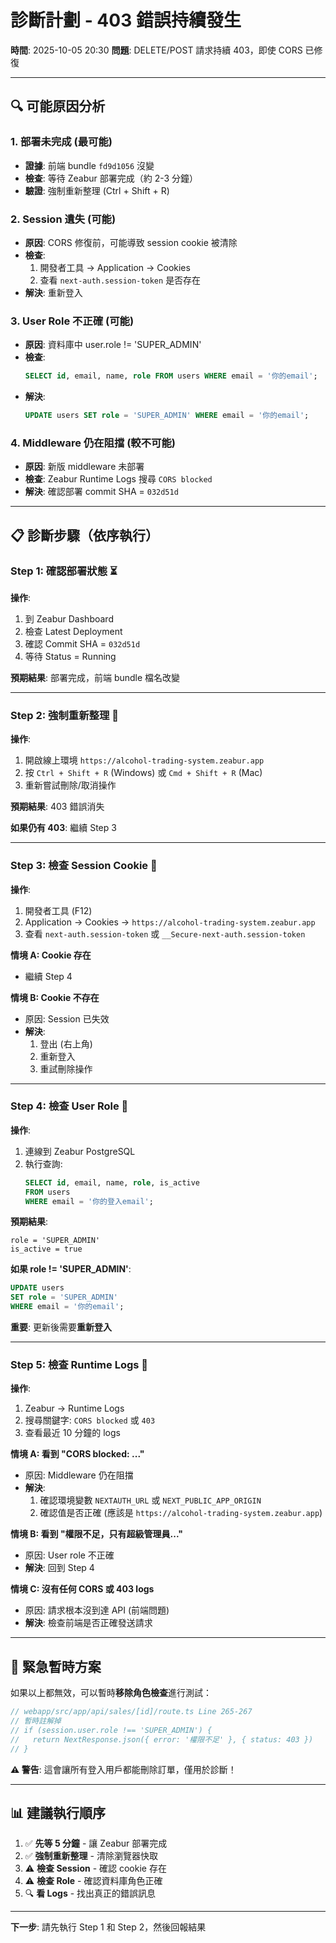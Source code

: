 # 診斷計劃 - 403 錯誤持續發生

**時間**: 2025-10-05 20:30
**問題**: DELETE/POST 請求持續 403，即使 CORS 已修復

---

## 🔍 可能原因分析

### 1. 部署未完成 (最可能)
- **證據**: 前端 bundle `fd9d1056` 沒變
- **檢查**: 等待 Zeabur 部署完成（約 2-3 分鐘）
- **驗證**: 強制重新整理 (Ctrl + Shift + R)

### 2. Session 遺失 (可能)
- **原因**: CORS 修復前，可能導致 session cookie 被清除
- **檢查**:
  1. 開發者工具 → Application → Cookies
  2. 查看 `next-auth.session-token` 是否存在
- **解決**: 重新登入

### 3. User Role 不正確 (可能)
- **原因**: 資料庫中 user.role != 'SUPER_ADMIN'
- **檢查**:
  ```sql
  SELECT id, email, name, role FROM users WHERE email = '你的email';
  ```
- **解決**:
  ```sql
  UPDATE users SET role = 'SUPER_ADMIN' WHERE email = '你的email';
  ```

### 4. Middleware 仍在阻擋 (較不可能)
- **原因**: 新版 middleware 未部署
- **檢查**: Zeabur Runtime Logs 搜尋 `CORS blocked`
- **解決**: 確認部署 commit SHA = `032d51d`

---

## 📋 診斷步驟（依序執行）

### Step 1: 確認部署狀態 ⏳

**操作**:
1. 到 Zeabur Dashboard
2. 檢查 Latest Deployment
3. 確認 Commit SHA = `032d51d`
4. 等待 Status = Running

**預期結果**: 部署完成，前端 bundle 檔名改變

---

### Step 2: 強制重新整理 🔄

**操作**:
1. 開啟線上環境 `https://alcohol-trading-system.zeabur.app`
2. 按 `Ctrl + Shift + R` (Windows) 或 `Cmd + Shift + R` (Mac)
3. 重新嘗試刪除/取消操作

**預期結果**: 403 錯誤消失

**如果仍有 403**: 繼續 Step 3

---

### Step 3: 檢查 Session Cookie 🍪

**操作**:
1. 開發者工具 (F12)
2. Application → Cookies → `https://alcohol-trading-system.zeabur.app`
3. 查看 `next-auth.session-token` 或 `__Secure-next-auth.session-token`

**情境 A: Cookie 存在**
- 繼續 Step 4

**情境 B: Cookie 不存在**
- 原因: Session 已失效
- **解決**:
  1. 登出 (右上角)
  2. 重新登入
  3. 重試刪除操作

---

### Step 4: 檢查 User Role 🔐

**操作**:
1. 連線到 Zeabur PostgreSQL
2. 執行查詢:
   ```sql
   SELECT id, email, name, role, is_active
   FROM users
   WHERE email = '你的登入email';
   ```

**預期結果**:
```
role = 'SUPER_ADMIN'
is_active = true
```

**如果 role != 'SUPER_ADMIN'**:
```sql
UPDATE users
SET role = 'SUPER_ADMIN'
WHERE email = '你的email';
```

**重要**: 更新後需要**重新登入**

---

### Step 5: 檢查 Runtime Logs 📜

**操作**:
1. Zeabur → Runtime Logs
2. 搜尋關鍵字: `CORS blocked` 或 `403`
3. 查看最近 10 分鐘的 logs

**情境 A: 看到 "CORS blocked: ..."**
- 原因: Middleware 仍在阻擋
- **解決**:
  1. 確認環境變數 `NEXTAUTH_URL` 或 `NEXT_PUBLIC_APP_ORIGIN`
  2. 確認值是否正確 (應該是 `https://alcohol-trading-system.zeabur.app`)

**情境 B: 看到 "權限不足，只有超級管理員..."**
- 原因: User role 不正確
- **解決**: 回到 Step 4

**情境 C: 沒有任何 CORS 或 403 logs**
- 原因: 請求根本沒到達 API (前端問題)
- **解決**: 檢查前端是否正確發送請求

---

## 🚨 緊急暫時方案

如果以上都無效，可以暫時**移除角色檢查**進行測試：

```typescript
// webapp/src/app/api/sales/[id]/route.ts Line 265-267
// 暫時註解掉
// if (session.user.role !== 'SUPER_ADMIN') {
//   return NextResponse.json({ error: '權限不足' }, { status: 403 })
// }
```

**⚠️ 警告**: 這會讓所有登入用戶都能刪除訂單，僅用於診斷！

---

## 📊 建議執行順序

1. ✅ **先等 5 分鐘** - 讓 Zeabur 部署完成
2. ✅ **強制重新整理** - 清除瀏覽器快取
3. ⚠️ **檢查 Session** - 確認 cookie 存在
4. ⚠️ **檢查 Role** - 確認資料庫角色正確
5. 🔍 **看 Logs** - 找出真正的錯誤訊息

---

**下一步**: 請先執行 Step 1 和 Step 2，然後回報結果
